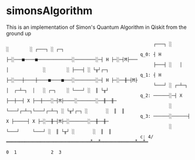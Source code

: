 # simonsAlgorithm
This is an implementation of Simon's  Quantum Algorithm in Qiskit from the ground up

                                                            ┌───┐ ░                      ░        ░ ┌───┐ ░ ┌─┐   
                                                       q_0: ┤ H ├─░───■────■─────────────░────────░─┤ H ├─░─┤M├───
                                                            ├───┤ ░   │    │             ░        ░ ├───┤ ░ └╥┘┌─┐
                                                       q_1: ┤ H ├─░───┼────┼────■────■───░────────░─┤ H ├─░──╫─┤M├
                                                            └───┘ ░ ┌─┴─┐  │  ┌─┴─┐  │   ░ ┌─┐    ░ └───┘ ░  ║ └╥┘
                                                       q_2: ──────░─┤ X ├──┼──┤ X ├──┼───░─┤M├────░───────░──╫──╫─
                                                                  ░ └───┘┌─┴─┐└───┘┌─┴─┐ ░ └╥┘┌─┐ ░       ░  ║  ║ 
                                                       q_3: ──────░──────┤ X ├─────┤ X ├─░──╫─┤M├─░───────░──╫──╫─
                                                                  ░      └───┘     └───┘ ░  ║ └╥┘ ░       ░  ║  ║ 
                                                       c: 4/════════════════════════════════╩══╩═════════════╩══╩═
                                                                                            0  1             2  3 
